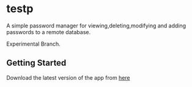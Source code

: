 # testp

A simple password manager for viewing,deleting,modifying and adding passwords to a remote database.

Experimental Branch.

## Getting Started

Download the latest version of the app from [here](https://github.com/Yaman-2005/Green-book/releases)

